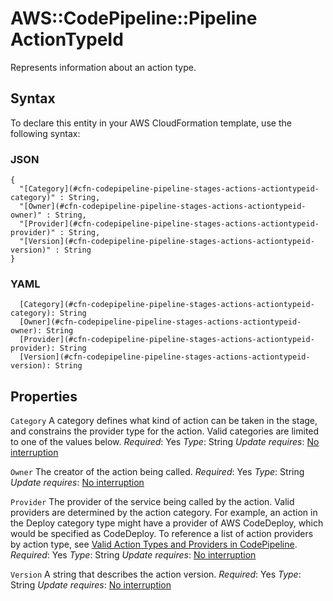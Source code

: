 # AWS::CodePipeline::Pipeline ActionTypeId<a name="aws-properties-codepipeline-pipeline-stages-actions-actiontypeid"></a>

Represents information about an action type\.

## Syntax<a name="aws-properties-codepipeline-pipeline-stages-actions-actiontypeid-syntax"></a>

To declare this entity in your AWS CloudFormation template, use the following syntax:

### JSON<a name="aws-properties-codepipeline-pipeline-stages-actions-actiontypeid-syntax.json"></a>

```
{
  "[Category](#cfn-codepipeline-pipeline-stages-actions-actiontypeid-category)" : String,
  "[Owner](#cfn-codepipeline-pipeline-stages-actions-actiontypeid-owner)" : String,
  "[Provider](#cfn-codepipeline-pipeline-stages-actions-actiontypeid-provider)" : String,
  "[Version](#cfn-codepipeline-pipeline-stages-actions-actiontypeid-version)" : String
}
```

### YAML<a name="aws-properties-codepipeline-pipeline-stages-actions-actiontypeid-syntax.yaml"></a>

```
  [Category](#cfn-codepipeline-pipeline-stages-actions-actiontypeid-category): String
  [Owner](#cfn-codepipeline-pipeline-stages-actions-actiontypeid-owner): String
  [Provider](#cfn-codepipeline-pipeline-stages-actions-actiontypeid-provider): String
  [Version](#cfn-codepipeline-pipeline-stages-actions-actiontypeid-version): String
```

## Properties<a name="aws-properties-codepipeline-pipeline-stages-actions-actiontypeid-properties"></a>

`Category`  <a name="cfn-codepipeline-pipeline-stages-actions-actiontypeid-category"></a>
A category defines what kind of action can be taken in the stage, and constrains the provider type for the action\. Valid categories are limited to one of the values below\.
*Required*: Yes
*Type*: String
*Update requires*: [No interruption](https://docs.aws.amazon.com/AWSCloudFormation/latest/UserGuide/using-cfn-updating-stacks-update-behaviors.html#update-no-interrupt)

`Owner`  <a name="cfn-codepipeline-pipeline-stages-actions-actiontypeid-owner"></a>
The creator of the action being called\.
*Required*: Yes
*Type*: String
*Update requires*: [No interruption](https://docs.aws.amazon.com/AWSCloudFormation/latest/UserGuide/using-cfn-updating-stacks-update-behaviors.html#update-no-interrupt)

`Provider`  <a name="cfn-codepipeline-pipeline-stages-actions-actiontypeid-provider"></a>
The provider of the service being called by the action\. Valid providers are determined by the action category\. For example, an action in the Deploy category type might have a provider of AWS CodeDeploy, which would be specified as CodeDeploy\. To reference a list of action providers by action type, see [Valid Action Types and Providers in CodePipeline](https://docs.aws.amazon.com/codepipeline/latest/userguide/reference-pipeline-structure.html#actions-valid-providers)\.
*Required*: Yes
*Type*: String
*Update requires*: [No interruption](https://docs.aws.amazon.com/AWSCloudFormation/latest/UserGuide/using-cfn-updating-stacks-update-behaviors.html#update-no-interrupt)

`Version`  <a name="cfn-codepipeline-pipeline-stages-actions-actiontypeid-version"></a>
A string that describes the action version\.
*Required*: Yes
*Type*: String
*Update requires*: [No interruption](https://docs.aws.amazon.com/AWSCloudFormation/latest/UserGuide/using-cfn-updating-stacks-update-behaviors.html#update-no-interrupt)

